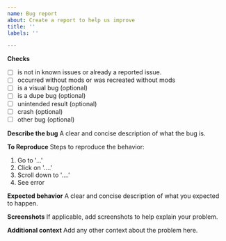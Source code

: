 ```yaml
---
name: Bug report
about: Create a report to help us improve
title: ''
labels: ''

---
```


**Checks**

- [ ] is not in known issues or already a reported issue.
- [ ] occurred without mods or was recreated without mods
- [ ] is a visual bug (optional)
- [ ] is a dupe bug (optional)
- [ ] unintended result (optional)
- [ ] crash (optional)
- [ ] other bug (optional)

**Describe the bug**
A clear and concise description of what the bug is.

**To Reproduce**
Steps to reproduce the behavior:
1. Go to '...'
2. Click on '....'
3. Scroll down to '....'
4. See error

**Expected behavior**
A clear and concise description of what you expected to happen.

**Screenshots**
If applicable, add screenshots to help explain your problem.

**Additional context**
Add any other context about the problem here.

